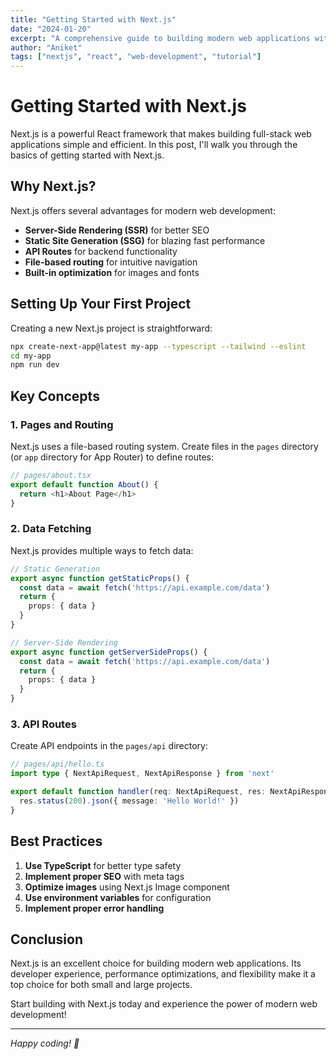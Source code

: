```yaml
---
title: "Getting Started with Next.js"
date: "2024-01-20"
excerpt: "A comprehensive guide to building modern web applications with Next.js and React."
author: "Aniket"
tags: ["nextjs", "react", "web-development", "tutorial"]
---
```


# Getting Started with Next.js

Next.js is a powerful React framework that makes building full-stack web applications simple and efficient. In this post, I'll walk you through the basics of getting started with Next.js.

## Why Next.js?

Next.js offers several advantages for modern web development:

- **Server-Side Rendering (SSR)** for better SEO
- **Static Site Generation (SSG)** for blazing fast performance
- **API Routes** for backend functionality
- **File-based routing** for intuitive navigation
- **Built-in optimization** for images and fonts

## Setting Up Your First Project

Creating a new Next.js project is straightforward:

```bash
npx create-next-app@latest my-app --typescript --tailwind --eslint
cd my-app
npm run dev
```

## Key Concepts

### 1. Pages and Routing

Next.js uses a file-based routing system. Create files in the `pages` directory (or `app` directory for App Router) to define routes:

```typescript
// pages/about.tsx
export default function About() {
  return <h1>About Page</h1>
}
```

### 2. Data Fetching

Next.js provides multiple ways to fetch data:

```typescript
// Static Generation
export async function getStaticProps() {
  const data = await fetch('https://api.example.com/data')
  return {
    props: { data }
  }
}

// Server-Side Rendering
export async function getServerSideProps() {
  const data = await fetch('https://api.example.com/data')
  return {
    props: { data }
  }
}
```

### 3. API Routes

Create API endpoints in the `pages/api` directory:

```typescript
// pages/api/hello.ts
import type { NextApiRequest, NextApiResponse } from 'next'

export default function handler(req: NextApiRequest, res: NextApiResponse) {
  res.status(200).json({ message: 'Hello World!' })
}
```

## Best Practices

1. **Use TypeScript** for better type safety
2. **Implement proper SEO** with meta tags
3. **Optimize images** using Next.js Image component
4. **Use environment variables** for configuration
5. **Implement proper error handling**

## Conclusion

Next.js is an excellent choice for building modern web applications. Its developer experience, performance optimizations, and flexibility make it a top choice for both small and large projects.

Start building with Next.js today and experience the power of modern web development!

---

*Happy coding! 🚀*

